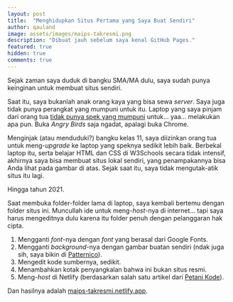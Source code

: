 ```yaml
---
layout: post
title:  "Menghidupkan Situs Pertama yang Saya Buat Sendiri"
author: qauland
image: assets/images/maips-takresmi.png
description: "Dibuat jauh sebelum saya kenal GitHub Pages."
featured: true
hidden: true
comments: true
---
```


Sejak zaman saya duduk di bangku SMA/MA dulu, saya sudah punya keinginan untuk membuat situs sendiri.

Saat itu, saya bukanlah anak orang kaya yang bisa sewa *server*. Saya juga tidak punya perangkat yang mumpuni untuk itu. Laptop yang saya pinjam dari orang tua [tidak punya spek yang mumpuni](<https://www.jagatreview.com/2011/01/toshiba-nb520-netbook-kelas-entertainment/>) untuk... yaa... melakukan apa pun. Buka *Angry Birds* saja ngadat, apalagi buka Chrome.

Menginjak (atau menduduki?) bangku kelas 11, saya diizinkan orang tua untuk meng-*upgrade* ke laptop yang speknya sedikit lebih baik. Berbekal laptop itu, serta belajar HTML dan CSS di W3Schools secara tidak intensif, akhirnya saya bisa membuat situs lokal sendiri, yang penampakannya bisa Anda lihat pada gambar di atas. Sejak saat itu, saya tidak mengutak-atik situs itu lagi.

Hingga tahun 2021.

Saat membuka folder-folder lama di laptop, saya kembali bertemu dengan folder situs ini. Muncullah ide untuk meng-*host*-nya di internet... tapi saya harus mengeditnya dulu karena itu folder penuh dengan pelanggaran hak cipta.

1. Mengganti *font*-nya dengan *font* yang berasal dari Google Fonts.
2. Mengganti *background*-nya dengan gambar buatan sendiri (ndak juga sih, saya bikin di [Patternico](<https://patternico.com>)).
3. Mengedit kode sumbernya, sedikit.
4. Menambahkan kotak penyangkalan bahwa ini bukan situs resmi.
5. Meng-*host* di Netlify (berdasarkan salah satu artikel dari [Petani Kode](<https://petanikode.com>)).

Dan hasilnya adalah [maips-takresmi.netlify.app](<https://maips-takresmi.netlify.app/>).
